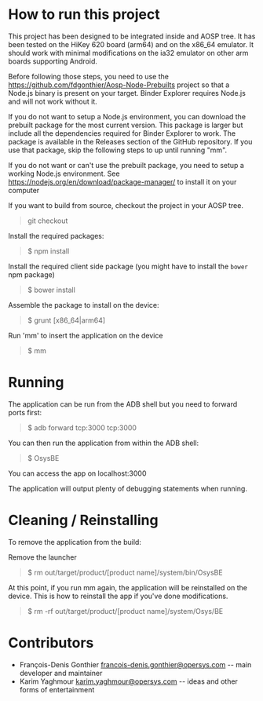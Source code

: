 # How to run this project

This project has been designed to be integrated inside and AOSP tree. It has been tested on the HiKey 620 board (arm64) and on the x86_64 emulator. It should work with minimal modifications on the ia32 emulator on other arm boards supporting Android.

Before following those steps, you need to use the https://github.com/fdgonthier/Aosp-Node-Prebuilts project so that a Node.js binary is present on your target. Binder Explorer requires Node.js and will not work without it.

If you do not want to setup a Node.js environment, you can download the prebuilt package for the most current version. This package is larger but include all the dependencies required for Binder Explorer to work. The package is available in the Releases section of the GitHub repository. If you use that package, skip the following steps to up until running "mm".

If you do not want or can't use the prebuilt package, you need to setup a working Node.js environment. See https://nodejs.org/en/download/package-manager/ to install it on your computer

If you want to build from source, checkout the project in your AOSP tree.

> git checkout 

Install the required packages:

> $ npm install

Install the required client side package (you might have to install the `bower` npm package)

> $ bower install

Assemble the package to install on the device:

> $ grunt [x86_64|arm64]

Run 'mm' to insert the application on the device

> $ mm

# Running

The application can be run from the ADB shell but you need to forward ports first:

> $ adb forward tcp:3000 tcp:3000

You can then run the application from within the ADB shell:

> $ OsysBE

You can access the app on localhost:3000

The application will output plenty of debugging statements when running.

# Cleaning / Reinstalling

To remove the application from the build:

Remove the launcher

> $ rm out/target/product/[product name]/system/bin/OsysBE

At this point, if you run mm again, the application will be reinstalled on the device. This is how to reinstall the app if you've done modifications.

> $ rm -rf out/target/product/[product name]/system/Osys/BE

# Contributors

* François-Denis Gonthier francois-denis.gonthier@opersys.com -- main developer and maintainer
* Karim Yaghmour karim.yaghmour@opersys.com -- ideas and other forms of entertainment
